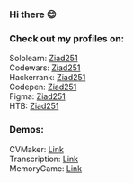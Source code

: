 ### Hi there 😊 

### Check out my profiles on: <br>
Sololearn: <a href="https://www.sololearn.com/profile/14263494">Ziad251</a><br>
Codewars: <a href="https://www.codewars.com/users/Ziad251">Ziad251</a><br>
Hackerrank: <a href="https://www.hackerrank.com/ziad251?hr_r=1">Ziad251 </a><br>
Codepen: <a href="https://codepen.io/ziad251"> Ziad251 </a> <br>
Figma: <a href="https://www.figma.com/@Ziad251"> Ziad251 </a> <br>
HTB: <a href="https://hackthebox.com/ziad251"> Ziad251 </a> <br>

### Demos: <br>
CVMaker: <a href="https://ziad251.github.io/cvmaker/"> Link </a> <br>
Transcription: <a href="https://transcription.azurewebsites.net/"> Link </a> <br>
MemoryGame: <a href="https://memorygame.ziadmoh.repl.co/"> Link </a> <br>
